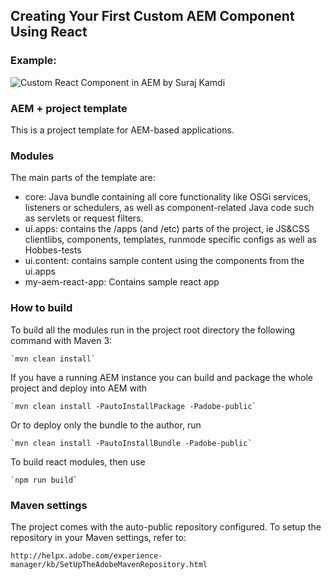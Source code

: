 ##  Creating Your First Custom AEM Component Using React

### Example:
![Custom React Component in AEM by Suraj Kamdi](https://drive.google.com/uc?export=view&id=1Kd_UGKEbEBzHDyJkJj1TqRVM6-Tt_Hs6)

### AEM + project template

This is a project template for AEM-based applications.

### Modules

The main parts of the template are:

* core: Java bundle containing all core functionality like OSGi services, listeners or schedulers, as well as component-related Java code such as servlets or request filters.
* ui.apps: contains the /apps (and /etc) parts of the project, ie JS&CSS clientlibs, components, templates, runmode specific configs as well as Hobbes-tests
* ui.content: contains sample content using the components from the ui.apps
* my-aem-react-app: Contains sample react app

### How to build

To build all the modules run in the project root directory the following command with Maven 3:

    `mvn clean install`

If you have a running AEM instance you can build and package the whole project and deploy into AEM with  

    `mvn clean install -PautoInstallPackage -Padobe-public`

Or to deploy only the bundle to the author, run

    `mvn clean install -PautoInstallBundle -Padobe-public`

To build react modules, then use

    `npm run build`

### Maven settings

The project comes with the auto-public repository configured. To setup the repository in your Maven settings, refer to:

    http://helpx.adobe.com/experience-manager/kb/SetUpTheAdobeMavenRepository.html
